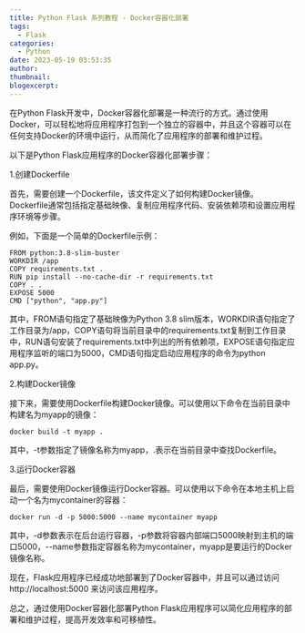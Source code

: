 ```yaml
---
title: Python Flask 系列教程 - Docker容器化部署
tags:
  - Flask
categories:
  - Python
date: 2023-05-19 03:53:35
author:
thumbnail:
blogexcerpt:
---
```

在Python Flask开发中，Docker容器化部署是一种流行的方式。通过使用Docker，可以轻松地将应用程序打包到一个独立的容器中，并且这个容器可以在任何支持Docker的环境中运行，从而简化了应用程序的部署和维护过程。

以下是Python Flask应用程序的Docker容器化部署步骤：

1.创建Dockerfile

首先，需要创建一个Dockerfile，该文件定义了如何构建Docker镜像。Dockerfile通常包括指定基础映像、复制应用程序代码、安装依赖项和设置应用程序环境等步骤。

例如，下面是一个简单的Dockerfile示例：

```
FROM python:3.8-slim-buster
WORKDIR /app
COPY requirements.txt .
RUN pip install --no-cache-dir -r requirements.txt
COPY . .
EXPOSE 5000
CMD ["python", "app.py"]
```

其中，FROM语句指定了基础映像为Python 3.8 slim版本，WORKDIR语句指定了工作目录为/app，COPY语句将当前目录中的requirements.txt复制到工作目录中，RUN语句安装了requirements.txt中列出的所有依赖项，EXPOSE语句指定应用程序监听的端口为5000，CMD语句指定启动应用程序的命令为python app.py。

2.构建Docker镜像

接下来，需要使用Dockerfile构建Docker镜像。可以使用以下命令在当前目录中构建名为myapp的镜像：

```
docker build -t myapp .
```

其中，-t参数指定了镜像名称为myapp，.表示在当前目录中查找Dockerfile。

3.运行Docker容器

最后，需要使用Docker镜像运行Docker容器。可以使用以下命令在本地主机上启动一个名为mycontainer的容器：

```
docker run -d -p 5000:5000 --name mycontainer myapp
```

其中，-d参数表示在后台运行容器，-p参数将容器内部端口5000映射到主机的端口5000，--name参数指定容器名称为mycontainer，myapp是要运行的Docker镜像名称。

现在，Flask应用程序已经成功地部署到了Docker容器中，并且可以通过访问 http://localhost:5000 来访问该应用程序。

总之，通过使用Docker容器化部署Python Flask应用程序可以简化应用程序的部署和维护过程，提高开发效率和可移植性。
